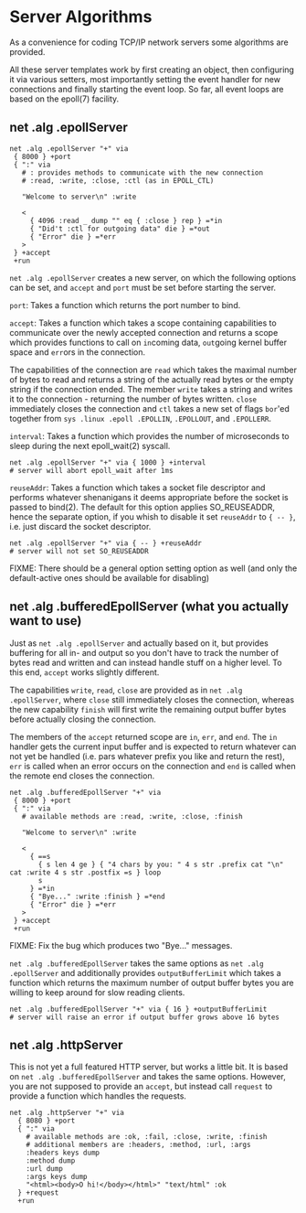 Server Algorithms
=================

As a convenience for coding TCP/IP network servers some algorithms
are provided.

All these server templates work by first creating an object, then
configuring it via various setters, most importantly setting the
event handler for new connections and finally starting the event
loop. So far, all event loops are based on the epoll(7) facility.

net .alg .epollServer
---------------------

    net .alg .epollServer "+" via
     { 8000 } +port
     { ":" via
       # : provides methods to communicate with the new connection
       # :read, :write, :close, :ctl (as in EPOLL_CTL)
    
       "Welcome to server\n" :write
    
       <
         { 4096 :read _ dump "" eq { :close } rep } =*in
         { "Did't :ctl for outgoing data" die } =*out
         { "Error" die } =*err
       >
     } +accept
     +run

`net .alg .epollServer` creates a new server, on which the following options
can be set, and `accept` and `port` must be set before starting the server.

`port`: Takes a function which returns the port number to bind.

`accept`: Takes a function which takes a scope containing capabilities
to communicate over the newly accepted connection and returns a scope
which provides functions to call on `in`coming data, `out`going kernel
buffer space and `err`ors in the connection.

The capabilities of the connection are `read` which takes the maximal number of
bytes to read and returns a string of the actually read bytes or the empty string
if the connection ended. The member `write` takes a string and writes it to the
connection - returning the number of bytes written. `close` immediately closes
the connection and `ctl` takes a new set of flags `bor`'ed together from
`sys .linux .epoll .EPOLLIN`, `.EPOLLOUT`, and `.EPOLLERR`.

`interval`: Takes a function which provides the number of microseconds to sleep
during the next epoll_wait(2) syscall.

    net .alg .epollServer "+" via { 1000 } +interval
    # server will abort epoll_wait after 1ms

`reuseAddr`: Takes a function which takes a socket file descriptor and performs
whatever shenanigans it deems appropriate before the socket is passed to bind(2).
The default for this option applies SO_REUSEADDR, hence the separate option, if you
whish to disable it set `reuseAddr` to `{ -- }`, i.e. just discard the socket descriptor.

    net .alg .epollServer "+" via { -- } +reuseAddr
    # server will not set SO_REUSEADDR

FIXME: There should be a general option setting option as well (and only the default-active
ones should be available for disabling)


net .alg .bufferedEpollServer (what you actually want to use)
-------------------------------------------------------------

Just as `net .alg .epollServer` and actually based on it, but provides buffering for all
in- and output so you don't have to track the number of bytes read and written and can
instead handle stuff on a higher level. To this end, `accept` works slightly different.

The capabilities `write`, `read`, `close` are provided as in `net .alg .epollServer`,
where `close` still immediately closes the connection, whereas the new capability
`finish` will first write the remaining output buffer bytes before actually closing
the connection.

The members of the `accept` returned scope are `in`, `err`, and `end`. The `in`
handler gets the current input buffer and is expected to return whatever can not
yet be handled (i.e. pars whatever prefix you like and return the rest), `err` is
called when an error occurs on the connection and `end` is called when the remote
end closes the connection.

    net .alg .bufferedEpollServer "+" via
     { 8000 } +port
     { ":" via
       # available methods are :read, :write, :close, :finish
    
       "Welcome to server\n" :write
    
       <
         { ==s
           { s len 4 ge } { "4 chars by you: " 4 s str .prefix cat "\n" cat :write 4 s str .postfix =s } loop
           s
         } =*in
         { "Bye..." :write :finish } =*end
         { "Error" die } =*err
       >
     } +accept
     +run

FIXME: Fix the bug which produces two "Bye..." messages.

`net .alg .bufferedEpollServer` takes the same options as `net .alg .epollServer`
and additionally provides `outputBufferLimit` which takes a function which
returns the maximum number of output buffer bytes you are willing to keep
around for slow reading clients.

    net .alg .bufferedEpollServer "+" via { 16 } +outputBufferLimit
    # server will raise an error if output buffer grows above 16 bytes


net .alg .httpServer
--------------------

This is not yet a full featured HTTP server, but works a little bit.
It is based on `net .alg .bufferedEpollServer` and takes the same options.
However, you are not supposed to provide an `accept`, but instead
call `request` to provide a function which handles the requests.

    net .alg .httpServer "+" via
      { 8080 } +port
      { ":" via
        # available methods are :ok, :fail, :close, :write, :finish
        # additional members are :headers, :method, :url, :args
        :headers keys dump
        :method dump
        :url dump
        :args keys dump
        "<html><body>O hi!</body></html>" "text/html" :ok
      } +request
      +run
